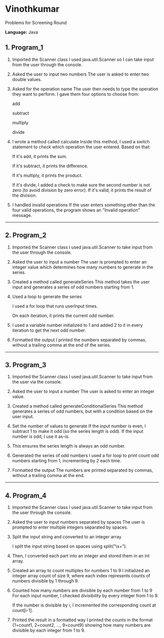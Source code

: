 # Vinothkumar
Problems for Screening Round

**Language:** Java

## 1. Program_1

1. Imported the Scanner class
    I used java.util.Scanner so I can take input from the user through the console.

2. Asked the user to input two numbers
    The user is asked to enter two double values.

3. Asked for the operation name
    The user then needs to type the operation they want to perform. I gave them four options to choose from:

    add

    subtract

    multiply

    divide

4. I wrote a method called calculate
    Inside this method, I used a switch statement to check which operation the user entered. Based on that:

    If it's add, it prints the sum.

    If it's subtract, it prints the difference.

    If it's multiply, it prints the product.

    If it's divide, I added a check to make sure the second number is not zero (to avoid division by zero error). If it's valid, it prints the result of the division.

5. I handled invalid operations
    If the user enters something other than the four valid operations, the program shows an "Invalid operation" message.

---

## 2. Program_2


1. Imported the Scanner class
    I used java.util.Scanner to take input from the user through the console.

2. Asked the user to input a number
    The user is prompted to enter an integer value which determines how many numbers to generate in the series.

3. Created a method called generateSeries
    This method takes the user input and generates a series of odd numbers starting from 1.

4. Used a loop to generate the series

    I used a for loop that runs userInput times.

    On each iteration, it prints the current odd number.

5. I used a variable number initialized to 1 and added 2 to it in every iteration to get the next odd number.

6. Formatted the output
    I printed the numbers separated by commas, without a trailing comma at the end of the series.

---

## 3. Program_3

1. Imported the Scanner class
    I used java.util.Scanner to take input from the user via the console.

2. Asked the user to input a number
    The user is asked to enter an integer value.

3. Created a method called generateConditionalSeries
    This method generates a series of odd numbers, but with a condition based on the user input.

4. Set the number of values to generate
    If the input number is even, I subtract 1 to make it odd (so the series length is odd).
    If the input number is odd, I use it as-is.

5. This ensures the series length is always an odd number.

6. Generated the series of odd numbers
    I used a for loop to print count odd numbers starting from 1, incrementing by 2 each time.

7. Formatted the output
    The numbers are printed separated by commas, without a trailing comma at the end.

---

## 4. Program_4

1. Imported the Scanner class
    I used java.util.Scanner to take input from the user through the console.

2. Asked the user to input numbers separated by spaces
    The user is prompted to enter multiple integers separated by spaces.

3. Split the input string and converted to an integer array

    I split the input string based on spaces using split("\\s+").

4. Then, I converted each part into an integer and stored them in an int array.

5. Created an array to count multiples for numbers 1 to 9
    I initialized an integer array count of size 9, where each index represents counts of numbers divisible by 1 through 9.

6. Counted how many numbers are divisible by each number from 1 to 9
    For each input number, I checked divisibility by every integer from 1 to 9.

    If the number is divisible by i, I incremented the corresponding count at count[i-1].

7. Printed the result in a formatted way
    I printed the counts in the format {1=count1, 2=count2, ..., 9=count9} showing how many numbers are divisible by each integer from 1 to 9.
